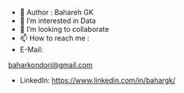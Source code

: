 - 👋 Author : Bahareh GK 
- 👀 I’m interested in Data 
- 💞️ I’m looking to collaborate 
- 📫 How to reach me : 
- E-Mail:

baharkondori@gmail.com
- LinkedIn: https://www.linkedin.com/in/bahargk/


